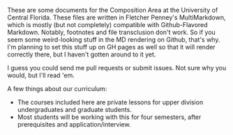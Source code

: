 These are some documents for the Composition Area at the University of Central Florida. These files are written in Fletcher Penney's MultiMarkdown, which is mostly (but not completely) compatible with Github-Flavored Markdown. Notably, footnotes and file transclusion don't work. So if you seem some weird-looking stuff in the MD rendering on Github, that's why. I'm planning to set this stuff up on GH pages as well so that it will render correctly there, but I haven't gotten around to it yet. 

I guess you could send me pull requests or submit issues. Not sure why you would, but I'll read 'em.

A few things about our curriculum:

* The courses included here are private lessons for upper division undergraduates and graduate students.
* Most students will be working with this for four semesters, after prerequisites and application/interview.
